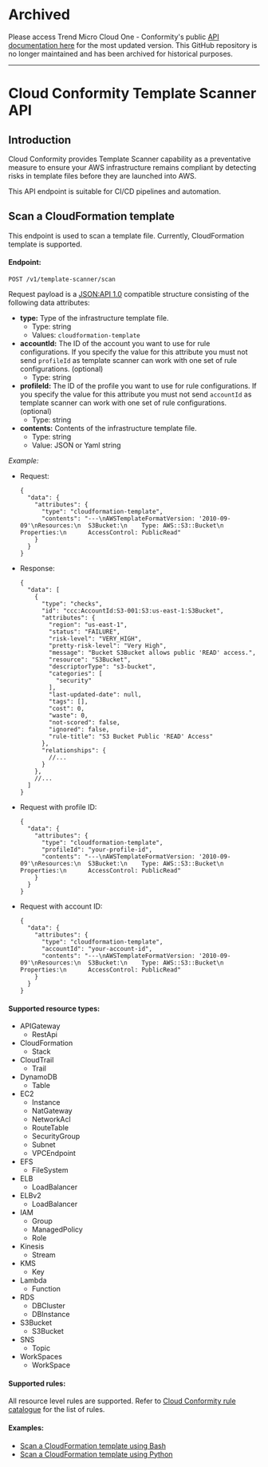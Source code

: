 # Archived

Please access Trend Micro Cloud One - Conformity's public [API documentation here](https://cloudone.trendmicro.com/docs/conformity/api-reference/)
for the most updated version. This GitHub repository is no longer maintained and has been archived for historical purposes.

---

# Cloud Conformity Template Scanner API

## Introduction
Cloud Conformity provides Template Scanner capability as a preventative measure to
ensure your AWS infrastructure remains compliant by detecting risks in template
files before they are launched into AWS.

This API endpoint is suitable for CI/CD pipelines and automation.

## Scan a CloudFormation template
This endpoint is used to scan a template file. Currently, CloudFormation template is
supported.

#### Endpoint:
`POST /v1/template-scanner/scan`

Request payload is a [JSON:API 1.0](https://jsonapi.org/format/1.0/) compatible
structure consisting of the following data attributes:
* **type:** Type of the infrastructure template file.
  - Type: string
  - Values: `cloudformation-template`
* **accountId:** The ID of the account you want to use for rule configurations. If you specify the value for this attribute you must not send `profileId` as template scanner can work with one set of rule configurations. (optional)
  - Type: string
* **profileId:** The ID of the profile you want to use for rule configurations. If you specify the value for this attribute you must not send `accountId` as template scanner can work with one set of rule configurations. (optional)
  - Type: string
* **contents:** Contents of the infrastructure template file.
  - Type: string
  - Value: JSON or Yaml string

_Example:_
- Request:
	```json5
	{
	  "data": {
		"attributes": {
		  "type": "cloudformation-template",
		  "contents": "---\nAWSTemplateFormatVersion: '2010-09-09'\nResources:\n  S3Bucket:\n    Type: AWS::S3::Bucket\n    Properties:\n      AccessControl: PublicRead"
		}
	  }
	}
	```
- Response:
	```json5
	{
      "data": [
        {
          "type": "checks",
          "id": "ccc:AccountId:S3-001:S3:us-east-1:S3Bucket",
          "attributes": {
            "region": "us-east-1",
            "status": "FAILURE",
            "risk-level": "VERY_HIGH",
            "pretty-risk-level": "Very High",
            "message": "Bucket S3Bucket allows public 'READ' access.",
            "resource": "S3Bucket",
            "descriptorType": "s3-bucket",
            "categories": [
              "security"
            ],
            "last-updated-date": null,
            "tags": [],
            "cost": 0,
            "waste": 0,
            "not-scored": false,
            "ignored": false,
            "rule-title": "S3 Bucket Public 'READ' Access"
          },
          "relationships": {
            //...
          }
        },
        //...
      ]
    }
	```
- Request with profile ID:
    ```json5
    {
      "data": {
        "attributes": {
          "type": "cloudformation-template",
          "profileId": "your-profile-id",
          "contents": "---\nAWSTemplateFormatVersion: '2010-09-09'\nResources:\n  S3Bucket:\n    Type: AWS::S3::Bucket\n    Properties:\n      AccessControl: PublicRead"
        }
      }
    }
    ```
- Request with account ID:
    ```json5
    {
      "data": {
        "attributes": {
          "type": "cloudformation-template",
          "accountId": "your-account-id",
          "contents": "---\nAWSTemplateFormatVersion: '2010-09-09'\nResources:\n  S3Bucket:\n    Type: AWS::S3::Bucket\n    Properties:\n      AccessControl: PublicRead"
        }
      }
    }
    ```
#### Supported resource types:
- APIGateway
  - RestApi
- CloudFormation
  - Stack
- CloudTrail
  - Trail
- DynamoDB
  - Table
- EC2
  - Instance
  - NatGateway
  - NetworkAcl
  - RouteTable
  - SecurityGroup
  - Subnet
  - VPCEndpoint
- EFS
  - FileSystem
- ELB
  - LoadBalancer
- ELBv2
  - LoadBalancer
- IAM
  - Group
  - ManagedPolicy
  - Role
- Kinesis
  - Stream
- KMS
  - Key
- Lambda
  - Function
- RDS
  - DBCluster
  - DBInstance
- S3Bucket
  - S3Bucket
- SNS
  - Topic
- WorkSpaces
  - WorkSpace



#### Supported rules:
All resource level rules are supported.
Refer to [Cloud Conformity rule catalogue](https://us-west-2.cloudconformity.com/v1/services)
for the list of rules.

#### Examples:
* [Scan a CloudFormation template using Bash](examples/bash/template-scanner/scan.sh)
* [Scan a CloudFormation template using Python](examples/python/template-scanner/scan.py)
